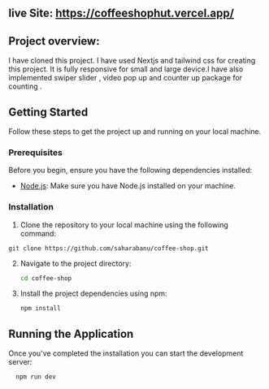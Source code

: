 ## live Site: https://coffeeshophut.vercel.app/



## Project overview:

I have cloned this project. I have used Nextjs and tailwind css for creating this project. It is fully responsive for small and large device.I have also implemented swiper  slider , video pop up  and counter up package for counting .



## Getting Started

Follow these steps to get the project up and running on your local machine.

### Prerequisites

Before you begin, ensure you have the following dependencies installed:

- [Node.js](https://nodejs.org/): Make sure you have Node.js installed on your machine.

### Installation

1. Clone the repository to your local machine using the following command:

```
git clone https://github.com/saharabanu/coffee-shop.git

```

2. Navigate to the project directory:

   ```bash
   cd coffee-shop

   ```

3. Install the project dependencies using npm:

   ```bash
   npm install
   ```





## Running the Application

Once you've completed the installation  you can start the development server:

```bash
  npm run dev
```